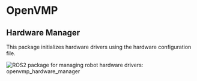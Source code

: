 # OpenVMP

## Hardware Manager

This package initializes hardware drivers using the hardware configuration
file.

![ROS2 package for managing robot hardware drivers: openvmp_hardware_manager](https://www.google-analytics.com/collect?v=1&tid=UA-242596187-2&cid=555&aip=1&t=event&ec=github&ea=md&dp=%2FREADME.md&dt=ROS2%20package%20for%20managing%20robot%20hardware%20drivers)
